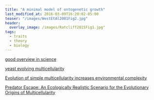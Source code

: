 ```yaml
---
title: "A minimal model of ontogenetic growth"
last_modified_at: 2016-03-09T16:20:02-05:00
teaser: "/images/WestEtAl2001Fig2.jpg"
header:
  overlay_image: /images/Ratcliff2015Fig1.jpg"
tags:
  - traits
  - theory
  - biology
---
```

[good overview in science](http://www.sciencemag.org/news/2018/06/momentous-transition-multicellular-life-may-not-have-been-so-hard-after-all)

[yeast evolving multicellularity](https://www.nature.com/articles/s41567-017-0002-y)

[Evolution of simple multicellularity increases environmental complexity](https://www.biorxiv.org/content/early/2016/08/05/067991)

[Predator Escape: An Ecologically Realistic Scenario for the Evolutionary Origins of Multicellularity](https://evolution-outreach.biomedcentral.com/articles/10.1186/s12052-015-0041-8)
